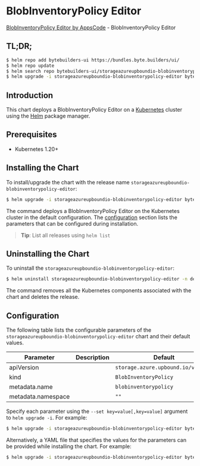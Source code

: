# BlobInventoryPolicy Editor

[BlobInventoryPolicy Editor by AppsCode](https://byte.builders) - BlobInventoryPolicy Editor

## TL;DR;

```bash
$ helm repo add bytebuilders-ui https://bundles.byte.builders/ui/
$ helm repo update
$ helm search repo bytebuilders-ui/storageazureupboundio-blobinventorypolicy-editor --version=v0.4.18
$ helm upgrade -i storageazureupboundio-blobinventorypolicy-editor bytebuilders-ui/storageazureupboundio-blobinventorypolicy-editor -n default --create-namespace --version=v0.4.18
```

## Introduction

This chart deploys a BlobInventoryPolicy Editor on a [Kubernetes](http://kubernetes.io) cluster using the [Helm](https://helm.sh) package manager.

## Prerequisites

- Kubernetes 1.20+

## Installing the Chart

To install/upgrade the chart with the release name `storageazureupboundio-blobinventorypolicy-editor`:

```bash
$ helm upgrade -i storageazureupboundio-blobinventorypolicy-editor bytebuilders-ui/storageazureupboundio-blobinventorypolicy-editor -n default --create-namespace --version=v0.4.18
```

The command deploys a BlobInventoryPolicy Editor on the Kubernetes cluster in the default configuration. The [configuration](#configuration) section lists the parameters that can be configured during installation.

> **Tip**: List all releases using `helm list`

## Uninstalling the Chart

To uninstall the `storageazureupboundio-blobinventorypolicy-editor`:

```bash
$ helm uninstall storageazureupboundio-blobinventorypolicy-editor -n default
```

The command removes all the Kubernetes components associated with the chart and deletes the release.

## Configuration

The following table lists the configurable parameters of the `storageazureupboundio-blobinventorypolicy-editor` chart and their default values.

|     Parameter      | Description |                    Default                    |
|--------------------|-------------|-----------------------------------------------|
| apiVersion         |             | <code>storage.azure.upbound.io/v1beta1</code> |
| kind               |             | <code>BlobInventoryPolicy</code>              |
| metadata.name      |             | <code>blobinventorypolicy</code>              |
| metadata.namespace |             | <code>""</code>                               |


Specify each parameter using the `--set key=value[,key=value]` argument to `helm upgrade -i`. For example:

```bash
$ helm upgrade -i storageazureupboundio-blobinventorypolicy-editor bytebuilders-ui/storageazureupboundio-blobinventorypolicy-editor -n default --create-namespace --version=v0.4.18 --set apiVersion=storage.azure.upbound.io/v1beta1
```

Alternatively, a YAML file that specifies the values for the parameters can be provided while
installing the chart. For example:

```bash
$ helm upgrade -i storageazureupboundio-blobinventorypolicy-editor bytebuilders-ui/storageazureupboundio-blobinventorypolicy-editor -n default --create-namespace --version=v0.4.18 --values values.yaml
```
